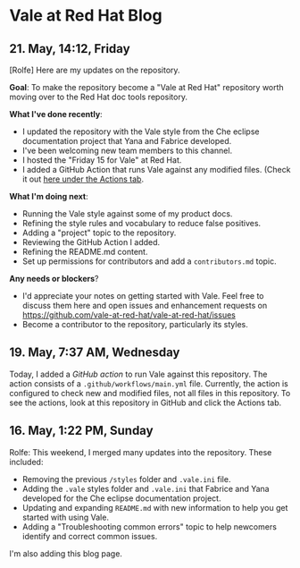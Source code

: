 # Vale at Red Hat Blog
<!-- vale off -->
## 21. May, 14:12, Friday

[Rolfe] Here are my updates on the repository.

**Goal**: To make the repository become a "Vale at Red Hat" repository worth moving over to the Red Hat doc tools repository.

**What I've done recently**:
- I updated the repository with the Vale style from the Che eclipse documentation project that Yana and Fabrice developed.
- I've been welcoming new team members to this channel.
- I hosted the "Friday 15 for Vale" at Red Hat.
- I added a GitHub Action that runs Vale against any modified files. (Check it out [here under the Actions tab](https://github.com/vale-at-red-hat/vale-at-red-hat/actions).

**What I'm doing next**:
- Running the  Vale style against some of my product docs.
- Refining the style rules and vocabulary to reduce false positives.
- Adding a "project"  topic to the repository.
- Reviewing the GitHub Action I added.
- Refining the README.md content.
- Set up permissions for contributors and add a `contributors.md` topic.

**Any needs or blockers**?
- I'd appreciate your notes on getting started with Vale. Feel free to discuss them here and open issues and enhancement requests on https://github.com/vale-at-red-hat/vale-at-red-hat/issues
- Become a contributor to the repository, particularly its styles.

## 19. May, 7:37 AM, Wednesday

Today, I added a _GitHub action_ to run Vale against this repository. The action consists of a `.github/workflows/main.yml` file. Currently, the action is configured to check new and modified files, not all files in this repository. To see the actions, look at this repository in GitHub and click the Actions tab.


## 16. May, 1:22 PM, Sunday

Rolfe: This weekend, I merged many updates into the repository. These included:
- Removing the previous `/styles` folder and `.vale.ini` file.
- Adding the `.vale` styles folder and `.vale.ini` that Fabrice and Yana developed for the Che eclipse documentation project.
- Updating and expanding `README.md` with new information to help you get started with using Vale.
- Adding a "Troubleshooting common errors" topic to help newcomers identify and correct common issues.

I'm also adding this blog page.
